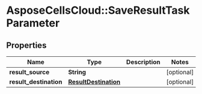 # AsposeCellsCloud::SaveResultTaskParameter

## Properties
Name | Type | Description | Notes
------------ | ------------- | ------------- | -------------
**result_source** | **String** |  | [optional] 
**result_destination** | [**ResultDestination**](ResultDestination.md) |  | [optional] 


